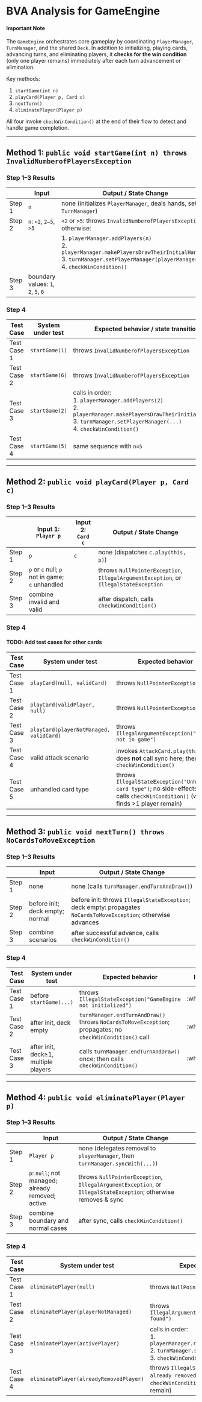 # BVA Analysis for **GameEngine**

#### Important Note

The `GameEngine` orchestrates core gameplay by coordinating `PlayerManager`, `TurnManager`, and the shared `Deck`.  In addition to initializing, playing cards, advancing turns, and eliminating players, it **checks for the win condition** (only one player remains) immediately after each turn advancement or elimination.

Key methods:

1. `startGame(int n)`
2. `playCard(Player p, Card c)`
3. `nextTurn()`
4. `eliminatePlayer(Player p)`

All four invoke `checkWinCondition()` at the end of their flow to detect and handle game completion.

---

## Method 1: `public void startGame(int n) throws InvalidNumberofPlayersException`

### Step 1–3 Results

|        | Input                               | Output / State Change                                                                                                                                                     |
| ------ | ----------------------------------- | ------------------------------------------------------------------------------------------------------------------------------------------------------------------------- |
| Step 1 | `n`                                 | none (initializes `PlayerManager`, deals hands, sets up `TurnManager`)                                                                                                    |
| Step 2 | `n`: `<2`, `2–5`, `>5`              | `<2` or `>5`: throws `InvalidNumberofPlayersException`; otherwise:                                                                                                        |
|        |                                     | 1. `playerManager.addPlayers(n)`<br>2. `playerManager.makePlayersDrawTheirInitialHands()`<br>3. `turnManager.setPlayerManager(playerManager)`<br>4. `checkWinCondition()` |
| Step 3 | boundary values: `1`, `2`, `5`, `6` |                                                                                                                                                                           |

### Step 4

| Test Case   | System under test | Expected behavior / state transition                                                                                                                                               | Implemented?         | Test name                                                        |
|-------------| ----------------- | ---------------------------------------------------------------------------------------------------------------------------------------------------------------------------------- | -------------------- | ---------------------------------------------------------------- |
| Test Case 1 | `startGame(1)`    | throws `InvalidNumberofPlayersException`                                                                                                                                           | :white\_check\_mark: | `startGame_tooFewPlayers_throwsInvalidNumberofPlayersException`  |
| Test Case 2 | `startGame(6)`    | throws `InvalidNumberofPlayersException`                                                                                                                                           | :white\_check\_mark: | `startGame_tooManyPlayers_throwsInvalidNumberofPlayersException` |
| Test Case 3 | `startGame(2)`    | calls in order:<br>1. `playerManager.addPlayers(2)`<br>2. `playerManager.makePlayersDrawTheirInitialHands()`<br>3. `turnManager.setPlayerManager(...)`<br>4. `checkWinCondition()` | :white\_check\_mark: | `startGame_twoPlayers_initializesManagersAndChecksWinCondition`  |
| Test Case 4 | `startGame(5)`    | same sequence with `n=5`                                                                                                                                                           | :white\_check\_mark: | `startGame_fivePlayers_initializesManagersAndChecksWinCondition` |

---

## Method 2: `public void playCard(Player p, Card c)`

### Step 1–3 Results

|        | Input 1: `Player p`                             | Input 2: `Card c` | Output / State Change                                                                 |
| ------ | ----------------------------------------------- | ----------------- | ------------------------------------------------------------------------------------- |
| Step 1 | `p`                                             | `c`               | none (dispatches `c.play(this, p)`)                                                   |
| Step 2 | `p` or `c` null; `p` not in game; `c` unhandled |                   | throws `NullPointerException`, `IllegalArgumentException`, or `IllegalStateException` |
| Step 3 | combine invalid and valid                       |                   | after dispatch, calls `checkWinCondition()`                                           |

### Step 4

#### TODO: Add test cases for other cards

| Test Case   | System under test                       | Expected behavior                                                                                                                        | Implemented?         | Test name                                               |
|-------------| --------------------------------------- | ---------------------------------------------------------------------------------------------------------------------------------------- | -------------------- | ------------------------------------------------------- |
| Test Case 1 | `playCard(null, validCard)`             | throws `NullPointerException`                                                                                                            | :white\_check\_mark: | `playCard_nullPlayer_throwsNullPointerException`        |
| Test Case 2 | `playCard(validPlayer, null)`           | throws `NullPointerException`                                                                                                            | :white\_check\_mark: | `playCard_nullCard_throwsNullPointerException`          |
| Test Case 3 | `playCard(playerNotManaged, validCard)` | throws `IllegalArgumentException("Player not in game")`                                                                                  | :white\_check\_mark: | `playCard_unknownPlayer_throwsIllegalArgumentException` |
| Test Case 4 | valid attack scenario                   | invokes `AttackCard.play(this,p)`; does **not** call sync here; then calls `checkWinCondition()`                                         | :white\_check\_mark: | `playCard_attack_delegatesEffectAndChecksWinCondition`  |
| Test Case 5 | unhandled card type                     | throws `IllegalStateException("Unhandled card type")`; no side-effects; still calls `checkWinCondition()` (which finds >1 player remain) | :white\_check\_mark: | `playCard_unhandledType_throwsAndChecksWinCondition`    |

---

## Method 3: `public void nextTurn() throws NoCardsToMoveException`

### Step 1–3 Results

|        | Input                           | Output / State Change                                                                                            |
| ------ | ------------------------------- | ---------------------------------------------------------------------------------------------------------------- |
| Step 1 | none                            | none (calls `turnManager.endTurnAndDraw()`)                                                                      |
| Step 2 | before init; deck empty; normal | before init: throws `IllegalStateException`; deck empty: propagates `NoCardsToMoveException`; otherwise advances |
| Step 3 | combine scenarios               | after successful advance, calls `checkWinCondition()`                                                            |

### Step 4

| Test Case   | System under test                    | Expected behavior                                                                                         | Implemented?         | Test name                                                |
|-------------| ------------------------------------ | --------------------------------------------------------------------------------------------------------- | -------------------- | -------------------------------------------------------- |
| Test Case 1 | before `startGame(...)`              | throws `IllegalStateException("GameEngine not initialized")`                                              | :white\_check\_mark: | `nextTurn_beforeInit_throwsIllegalStateException`        |
| Test Case 2 | after init, deck empty               | `turnManager.endTurnAndDraw()` throws `NoCardsToMoveException`; propagates; no `checkWinCondition()` call | :white\_check\_mark: | `nextTurn_emptyDeck_propagatesNoCardsToMoveException`    |
| Test Case 3 | after init, deck≥1, multiple players | calls `turnManager.endTurnAndDraw()` once; then calls `checkWinCondition()`                               | :white\_check\_mark: | `nextTurn_validInvocation_advancesAndChecksWinCondition` |

---

## Method 4: `public void eliminatePlayer(Player p)`

### Step 1–3 Results

|        | Input                                             | Output / State Change                                                                                           |
| ------ | ------------------------------------------------- | --------------------------------------------------------------------------------------------------------------- |
| Step 1 | `Player p`                                        | none (delegates removal to `playerManager`, then `turnManager.syncWith(...)`)                                   |
| Step 2 | `p`: `null`; not managed; already removed; active | throws `NullPointerException`, `IllegalArgumentException`, or `IllegalStateException`; otherwise removes & sync |
| Step 3 | combine boundary and normal cases                 | after sync, calls `checkWinCondition()`                                                                         |

### Step 4

| Test Case   | System under test                       | Expected behavior                                                                                                           | Implemented?         | Test name                                                      |
|-------------| --------------------------------------- |-----------------------------------------------------------------------------------------------------------------------------| -------------------- | -------------------------------------------------------------- |
| Test Case 1 | `eliminatePlayer(null)`                 | throws `NullPointerException`                                                                                               | :white\_check\_mark: | `eliminatePlayer_null_throwsNullPointerException`              |
| Test Case 2 | `eliminatePlayer(playerNotManaged)`     | throws `IllegalArgumentException("Player not found")`                                                                       | :white\_check\_mark: | `eliminatePlayer_unknownPlayer_throwsIllegalArgumentException` |
| Test Case 3 | `eliminatePlayer(activePlayer)`         | calls in order:<br>1. `playerManager.removePlayerFromGame(p)`<br>2. `turnManager.syncWith(...)`<br>3. `checkWinCondition()` | :white\_check\_mark: | `eliminatePlayer_active_removesSyncsAndChecksWinCondition`     |
| Test Case 4 | `eliminatePlayer(alreadyRemovedPlayer)` | throws `IllegalStateException("Player already removed")`; still calls `checkWinCondition()` (which sees >1 remain)          | :white\_check\_mark: | `eliminatePlayer_alreadyRemoved_throwsAndChecksWinCondition`   |

